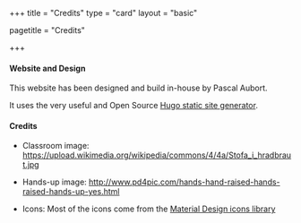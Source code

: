 +++
title = "Credits"
type = "card"
layout = "basic"

pagetitle = "Credits"

+++

#### Website and Design

This website has been designed and build in-house by Pascal Aubort.

It uses the very useful and Open Source [Hugo static site generator](http://www.gohugo.io).


#### Credits

* Classroom image:
https://upload.wikimedia.org/wikipedia/commons/4/4a/Stofa_i_hradbraut.jpg

* Hands-up image:
http://www.pd4pic.com/hands-hand-raised-hands-raised-hands-up-yes.html

* Icons: Most of the icons come from the [Material Design icons library](https://design.google.com/icons/)
